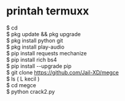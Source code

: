 # printah termuxx

$ cd               
$ pkg update && pkg upgrade               
$ pkg install python git          
$ pkg install play-audio               
$ pip install requests mechanize              
$ pip install rich bs4                    
$ pip install --upgrade pip             
$ git clone https://github.com/Jail-XD/megce           
$ ls ( L kecil )                       
$ cd megce                               
$ python crack2.py
